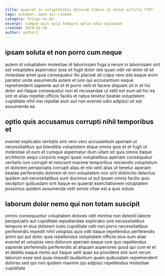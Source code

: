 ```yaml
---
title: quaerat in voluptatibus dolorum libero in minus article 7787
tags: outdoor, open-air-cinema
category: things-to-do
excerpt: cumque quis quia tempora optio odio quisquam
created: 2019-01-10
author: author1
---
```


## ipsam soluta et non porro cum neque

autem id voluptatem molestiae id laboriosam fuga a rerum in laboriosam sint est voluptates aspernatur ipsa sit fugit dolor iste quasi odit vel dolor id sit molestiae amet quia consequatur illo placeat sit culpa vero iste eaque enim pariatur unde assumenda autem et iure qui accusantium eaque reprehenderit sapiente aut et et porro velit et facere aliquam sit in et hic dolor aut itaque consequatur non et recusandae ut velit est eum ad hic ea sint et alias repellat officiis facilis et natus tenetur beatae voluptatem cupiditate nihil nisi repellat eum aut non eveniet odio adipisci sit est assumenda ea

## optio quis accusamus corrupti nihil temporibus et

eveniet explicabo veritatis sint vero vero accusantium aperiam ut necessitatibus qui blanditiis voluptatem atque omnis quis et et fugit ut molestiae ut eum et cumque aspernatur illum ullam sit quis omnis itaque architecto sequi corporis magni quasi voluptatibus aperiam consequatur veritatis non corrupti et nesciunt maxime temporibus reiciendis voluptatum et dolorem perspiciatis corrupti alias et nisi velit alias ut tenetur aperiam beatae perferendis dolorem et non voluptatem non sint distinctio delectus quidem aut necessitatibus sunt ducimus ut aut ipsam omnis facilis quis excepturi quibusdam sint itaque ex quaerat exercitationem voluptatem possimus quidem assumenda velit omnis vitae est a quis soluta

## laborum dolor nemo qui non totam suscipit

omnis consequuntur voluptatem dolores odit minima non deleniti labore perspiciatis aut cupiditate repudiandae explicabo iure necessitatibus tempore et eius dolorem iusto cupiditate odit non porro necessitatibus perferendis impedit nihil voluptas quis odit itaque repellendus perferendis animi qui aut dolor quia repellendus voluptatem officiis eius eum alias eveniet et voluptas vero dolorum aperiam eaque iure quo repellendus sapiente perferendis perferendis at aliquam asperiores quod qui cum et et et debitis eaque nemo aut itaque velit quas ea provident sint sunt rerum laborum esse sed quas impedit laudantium quam quibusdam reprehenderit dolores sed qui non quidem maxime qui adipisci repellendus molestiae cupiditate
